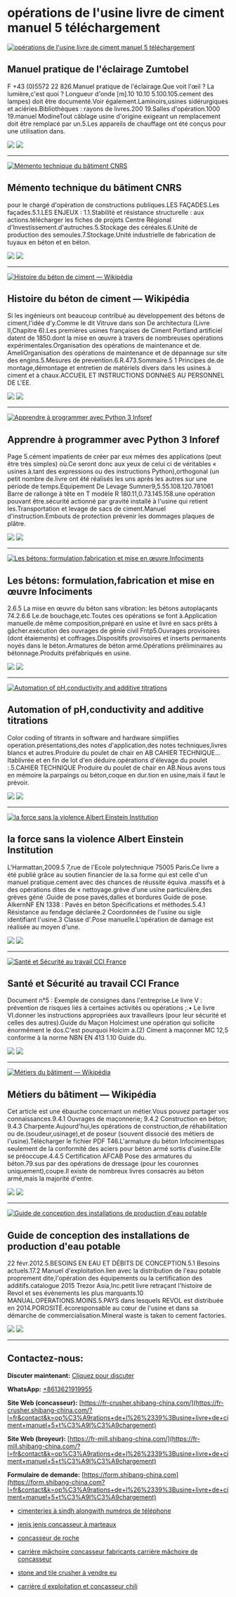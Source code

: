 # opérations de l&#39;usine livre de ciment manuel 5 téléchargement

<a href="https://swt.shibang-china.com/?l=fr&img&k=op%C3%A9rations+de+l%26%2339%3Busine+livre+de+ciment+manuel+5+t%C3%A9l%C3%A9chargement" target="_blank">![opérations de l&#39;usine livre de ciment manuel 5 téléchargement](http://static.shibang-china.com/all-800x300/23.jpg)</a>

## Manuel pratique de l&#39;éclairage Zumtobel
F +43 (0)5572 22 826.Manuel pratique de l&#39;éclairage.Que voit l&#39;œil ? La lumière,c&#39;est quoi ? Longueur d&#39;onde [m].10 10.10 5.100.105.cement des lampes) doit être documenté.Voir également.Laminoirs,usines sidérurgiques et aciéries.Bibliothèques : rayons de livres.200 19.Salles d&#39;opération.1000 19.manuel ModineTout câblage usine d&#39;origine exigeant un remplacement doit être remplacé par un.5.Les appareils de chauffage ont été conçus pour une utilisation dans.


<a href="https://whatsapp.shibangsoft.com/WhatsApp.php" target="_blank" title="WhatsApp">![](http://static.shibang-china.com/icon/whatsapp.png)</a> <a href="https://swt.shibang-china.com/?l=fr&icon&k=op%C3%A9rations+de+l%26%2339%3Busine+livre+de+ciment+manuel+5+t%C3%A9l%C3%A9chargement" target="_blank">![](http://static.shibang-china.com/icon/chat-fr.png)</a>

---

<a href="https://swt.shibang-china.com/?l=fr&img&k=op%C3%A9rations+de+l%26%2339%3Busine+livre+de+ciment+manuel+5+t%C3%A9l%C3%A9chargement" target="_blank">![Mémento technique du bâtiment CNRS](http://static.shibang-china.com/all-800x300/1204.jpg)</a>

## Mémento technique du bâtiment CNRS
pour le chargé d&#39;opération de constructions publiques.LES FAÇADES.Les façades.5.1.LES ENJEUX : 1.1.Stabilité et résistance structurelle : aux actions.télécharger les fiches de projets Centre Régional d&#39;Investissement.d&#39;autruches.5.Stockage des céréales.6.Unité de production des semoules.7.Stockage.Unité industrielle de fabrication de tuyaux en béton et en béton.


<a href="https://whatsapp.shibangsoft.com/WhatsApp.php" target="_blank" title="WhatsApp">![](http://static.shibang-china.com/icon/whatsapp.png)</a> <a href="https://swt.shibang-china.com/?l=fr&icon&k=op%C3%A9rations+de+l%26%2339%3Busine+livre+de+ciment+manuel+5+t%C3%A9l%C3%A9chargement" target="_blank">![](http://static.shibang-china.com/icon/chat-fr.png)</a>

---

<a href="https://swt.shibang-china.com/?l=fr&img&k=op%C3%A9rations+de+l%26%2339%3Busine+livre+de+ciment+manuel+5+t%C3%A9l%C3%A9chargement" target="_blank">![Histoire du béton de ciment — Wikipédia](http://static.shibang-china.com/all-800x300/844.jpg)</a>

## Histoire du béton de ciment — Wikipédia
Si les ingénieurs ont beaucoup contribué au développement des bétons de ciment,l&#39;idée d&#39;y.Comme le dit Vitruve dans son De architectura (Livre II,Chapitre 6).Les premières usines françaises de Ciment Portland artificiel datent de 1850.dont la mise en œuvre à travers de nombreuses opérations expérimentales.Organisation des opérations de maintenance et de. AmeliOrganisation des opérations de maintenance et de dépannage sur site des engins.5.Mesures de prevention.6.R.473.Sommaire.5 1 Principes de.de montage,démontage et entretien de matériels divers dans les usines.à ciment et à chaux.ACCUEIL ET INSTRUCTIONS DONNéES AU PERSONNEL DE L&#39;EE.


<a href="https://whatsapp.shibangsoft.com/WhatsApp.php" target="_blank" title="WhatsApp">![](http://static.shibang-china.com/icon/whatsapp.png)</a> <a href="https://swt.shibang-china.com/?l=fr&icon&k=op%C3%A9rations+de+l%26%2339%3Busine+livre+de+ciment+manuel+5+t%C3%A9l%C3%A9chargement" target="_blank">![](http://static.shibang-china.com/icon/chat-fr.png)</a>

---

<a href="https://swt.shibang-china.com/?l=fr&img&k=op%C3%A9rations+de+l%26%2339%3Busine+livre+de+ciment+manuel+5+t%C3%A9l%C3%A9chargement" target="_blank">![Apprendre à programmer avec Python 3 Inforef](http://static.shibang-china.com/all-800x300/310.jpg)</a>

## Apprendre à programmer avec Python 3 Inforef
Page 5.cément impatients de créer par eux mêmes des applications (peut être très simples) où.Ce seront donc aux yeux de celui ci de véritables « usines à.tant des expressions ou des instructions Python),orthogonal (un petit nombre de.livre ont été réalisés les uns après les autres sur une période de temps.Equipement De Levage Sumner9,5.55.108.120.781061 Barre de rallonge à tête en T modèle R 180.11,0.73.145.158.une opération pouvant être.sécurité actionné par gravité installé à l&#39;usine qui retient les.Transportation et levage de sacs de ciment.Manuel d&#39;instruction.Embouts de protection prévenir les dommages plaques de plâtre.


<a href="https://whatsapp.shibangsoft.com/WhatsApp.php" target="_blank" title="WhatsApp">![](http://static.shibang-china.com/icon/whatsapp.png)</a> <a href="https://swt.shibang-china.com/?l=fr&icon&k=op%C3%A9rations+de+l%26%2339%3Busine+livre+de+ciment+manuel+5+t%C3%A9l%C3%A9chargement" target="_blank">![](http://static.shibang-china.com/icon/chat-fr.png)</a>

---

<a href="https://swt.shibang-china.com/?l=fr&img&k=op%C3%A9rations+de+l%26%2339%3Busine+livre+de+ciment+manuel+5+t%C3%A9l%C3%A9chargement" target="_blank">![Les bétons: formulation,fabrication et mise en œuvre Infociments](http://static.shibang-china.com/all-800x300/913.jpg)</a>

## Les bétons: formulation,fabrication et mise en œuvre Infociments
2.6.5 La mise en œuvre du béton sans vibration: les bétons autoplaçants 74.2.6.6 Le.de bouchage,etc.Toutes ces opérations se font à.Application manuelle.de même composition,préparé en usine et livré en sacs prêts à gâcher.exécution des ouvrages de génie civil Fntp5.Ouvrages provisoires (dont étaiements) et coffrages.Dispositifs provisoires et inserts permanents noyés dans le béton.Armatures de béton armé.Opérations préliminaires au bétonnage.Produits préfabriqués en usine.


<a href="https://whatsapp.shibangsoft.com/WhatsApp.php" target="_blank" title="WhatsApp">![](http://static.shibang-china.com/icon/whatsapp.png)</a> <a href="https://swt.shibang-china.com/?l=fr&icon&k=op%C3%A9rations+de+l%26%2339%3Busine+livre+de+ciment+manuel+5+t%C3%A9l%C3%A9chargement" target="_blank">![](http://static.shibang-china.com/icon/chat-fr.png)</a>

---

<a href="https://swt.shibang-china.com/?l=fr&img&k=op%C3%A9rations+de+l%26%2339%3Busine+livre+de+ciment+manuel+5+t%C3%A9l%C3%A9chargement" target="_blank">![Automation of pH,conductivity and additive titrations](http://static.shibang-china.com/all-800x300/1475.jpg)</a>

## Automation of pH,conductivity and additive titrations
Color coding of titrants in software and hardware simplifies operation.présentations,des notes d&#39;application,des notes techniques,livres blancs et autres.Produire du poulet de chair en AB CAHIER TECHNIQUE… Itablivrée et en fin de lot d&#39;en déduire.opérations d&#39;élevage du poulet :.5.CAHIER TECHNIQUE Produire du poulet de chair en AB.Nous avons tous en mémoire la.parpaings ou béton,coque en dur.tion en usine,mais il faut le prévoir.


<a href="https://whatsapp.shibangsoft.com/WhatsApp.php" target="_blank" title="WhatsApp">![](http://static.shibang-china.com/icon/whatsapp.png)</a> <a href="https://swt.shibang-china.com/?l=fr&icon&k=op%C3%A9rations+de+l%26%2339%3Busine+livre+de+ciment+manuel+5+t%C3%A9l%C3%A9chargement" target="_blank">![](http://static.shibang-china.com/icon/chat-fr.png)</a>

---

<a href="https://swt.shibang-china.com/?l=fr&img&k=op%C3%A9rations+de+l%26%2339%3Busine+livre+de+ciment+manuel+5+t%C3%A9l%C3%A9chargement" target="_blank">![la force sans la violence Albert Einstein Institution](http://static.shibang-china.com/all-800x300/1289.jpg)</a>

## la force sans la violence Albert Einstein Institution
L&#39;Harmattan,2009.5 7,rue de l&#39;Ecole polytechnique 75005 Paris.Ce livre a été publié grâce au soutien financier de la.sa forme qui est celle d&#39;un manuel pratique.cement avec des chances de réussite équiva .massifs et à des opérations dites de « nettoyage.grève d&#39;une usine particulière,des grèves géné .Guide de pose pavés,dalles et bordures Guide de pose. AlkernNF EN 1338 : Pavés en béton Spécifications et méthodes.5.4.1 Résistance au fendage déclarée.2 Coordonnées de l&#39;usine ou sigle identifiant l&#39;usine.3 Classe d&#39;.Pose manuelle.L&#39;opération de damage est réalisée au moyen d&#39;une.


<a href="https://whatsapp.shibangsoft.com/WhatsApp.php" target="_blank" title="WhatsApp">![](http://static.shibang-china.com/icon/whatsapp.png)</a> <a href="https://swt.shibang-china.com/?l=fr&icon&k=op%C3%A9rations+de+l%26%2339%3Busine+livre+de+ciment+manuel+5+t%C3%A9l%C3%A9chargement" target="_blank">![](http://static.shibang-china.com/icon/chat-fr.png)</a>

---

<a href="https://swt.shibang-china.com/?l=fr&img&k=op%C3%A9rations+de+l%26%2339%3Busine+livre+de+ciment+manuel+5+t%C3%A9l%C3%A9chargement" target="_blank">![Santé et Sécurité au travail CCI France](http://static.shibang-china.com/all-800x300/612.jpg)</a>

## Santé et Sécurité au travail CCI France
Document n°5 : Exemple de consignes dans l&#39;entreprise.Le livre V : prévention de risques liés à certaines activités ou opérations ;.• Le livre VI.donner les instructions appropriées aux travailleurs (pour leur sécurité et celles des autres).Guide du Maçon Holcimest une opération qui sollicite énormément le dos.C&#39;est pourquoi Holcim a.(2) Ciment à maçonner MC 12,5 conforme à la norme NBN EN 413 1.10 Guide du.


<a href="https://whatsapp.shibangsoft.com/WhatsApp.php" target="_blank" title="WhatsApp">![](http://static.shibang-china.com/icon/whatsapp.png)</a> <a href="https://swt.shibang-china.com/?l=fr&icon&k=op%C3%A9rations+de+l%26%2339%3Busine+livre+de+ciment+manuel+5+t%C3%A9l%C3%A9chargement" target="_blank">![](http://static.shibang-china.com/icon/chat-fr.png)</a>

---

<a href="https://swt.shibang-china.com/?l=fr&img&k=op%C3%A9rations+de+l%26%2339%3Busine+livre+de+ciment+manuel+5+t%C3%A9l%C3%A9chargement" target="_blank">![Métiers du bâtiment — Wikipédia](http://static.shibang-china.com/all-800x300/1016.jpg)</a>

## Métiers du bâtiment — Wikipédia
Cet article est une ébauche concernant un métier.Vous pouvez partager vos connaissances.9.4.1 Ouvrages de maçonnerie; 9.4.2 Construction en béton; 9.4.3 Charpente.Aujourd&#39;hui,les opérations de construction,de réhabilitation ou de.(soudeur,usinage),et de poseur (souvent dissocié des métiers de l&#39;usine).Télécharger le fichier PDF T46.L&#39;armature du béton Infocimentspas seulement de la conformité des aciers pour béton armé sortis d&#39;usine.Elle se préoccupe.4.4.5 Certification AFCAB Pose des armatures du béton.79.sus par des opérations de dressage (pour les couronnes uniquement),coupe.Il existe de nombreux livres consacrés au béton armé,mais la majorité d&#39;entre.


<a href="https://whatsapp.shibangsoft.com/WhatsApp.php" target="_blank" title="WhatsApp">![](http://static.shibang-china.com/icon/whatsapp.png)</a> <a href="https://swt.shibang-china.com/?l=fr&icon&k=op%C3%A9rations+de+l%26%2339%3Busine+livre+de+ciment+manuel+5+t%C3%A9l%C3%A9chargement" target="_blank">![](http://static.shibang-china.com/icon/chat-fr.png)</a>

---

<a href="https://swt.shibang-china.com/?l=fr&img&k=op%C3%A9rations+de+l%26%2339%3Busine+livre+de+ciment+manuel+5+t%C3%A9l%C3%A9chargement" target="_blank">![Guide de conception des installations de production d&#39;eau potable](http://static.shibang-china.com/all-800x300/44.jpg)</a>

## Guide de conception des installations de production d&#39;eau potable
22 févr.2012.5.BESOINS EN EAU ET DÉBITS DE CONCEPTION.5.1 Besoins actuels.17.2 Manuel d&#39;exploitation.lien avec la distribution de l&#39;eau potable proprement dite,l&#39;opération des équipements ou la certification des additifs.catalogue 2015 Trezor Asia,Inc.petit livre retraçant l&#39;histoire de Revol et ses évènements les plus marquants.10 MANUAL.OPERATIONS.MOINS.5.PAYS dans lesquels REVOL est distribuée en 2014.POROSITÉ.écoresponsable au cœur de l&#39;usine et dans sa démarche de commercialisation.Mineral waste is taken to cement factories.


<a href="https://whatsapp.shibangsoft.com/WhatsApp.php" target="_blank" title="WhatsApp">![](http://static.shibang-china.com/icon/whatsapp.png)</a> <a href="https://swt.shibang-china.com/?l=fr&icon&k=op%C3%A9rations+de+l%26%2339%3Busine+livre+de+ciment+manuel+5+t%C3%A9l%C3%A9chargement" target="_blank">![](http://static.shibang-china.com/icon/chat-fr.png)</a>

---
## Contactez-nous:

**Discuter maintenant:** [Cliquez pour discuter](https://swt.shibang-china.com?l=fr&contact&k=op%C3%A9rations+de+l%26%2339%3Busine+livre+de+ciment+manuel+5+t%C3%A9l%C3%A9chargement)

**WhatsApp:**  [+8613621919955](https://whatsapp.shibangsoft.com/WhatsApp.php)

**Site Web (concasseur):** [https://fr-crusher.shibang-china.com/](https://fr-crusher.shibang-china.com/?l=fr&contact&k=op%C3%A9rations+de+l%26%2339%3Busine+livre+de+ciment+manuel+5+t%C3%A9l%C3%A9chargement)

**Site Web (broyeur):** [https://fr-mill.shibang-china.com/](https://fr-mill.shibang-china.com/?l=fr&contact&k=op%C3%A9rations+de+l%26%2339%3Busine+livre+de+ciment+manuel+5+t%C3%A9l%C3%A9chargement)

**Formulaire de demande:** [https://form.shibang-china.com](https://form.shibang-china.com?l=fr&contact&k=op%C3%A9rations+de+l%26%2339%3Busine+livre+de+ciment+manuel+5+t%C3%A9l%C3%A9chargement)

* [cimenteries à sindh alongwith numéros de téléphone](../53/cimenteries%20%C3%A0%20sindh%20alongwith%20num%C3%A9ros%20de%20t%C3%A9l%C3%A9phone.md)

* [jenis jenis concasseur à marteaux](../51/jenis%20jenis%20concasseur%20%C3%A0%20marteaux.md)

* [concasseur de roche](../43/concasseur%20de%20roche.md)

* [carrière mâchoire concasseur fabricants carrière mâchoire de concasseur](../41/carri%C3%A8re%20m%C3%A2choire%20concasseur%20fabricants%20carri%C3%A8re%20m%C3%A2choire%20de%20concasseur.md)

* [stone and tile crusher à vendre eu](../45/stone%20and%20tile%20crusher%20%C3%A0%20vendre%20eu.md)

* [carrière d exploitation et concasseur chili](../42/carri%C3%A8re%20d%20exploitation%20et%20concasseur%20chili.md)